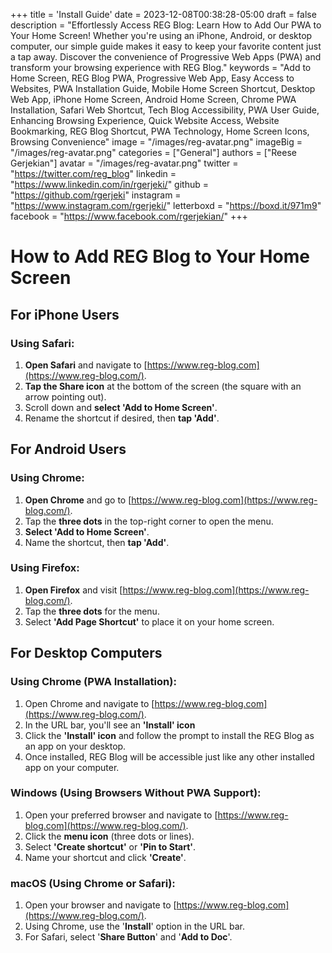 +++
title = 'Install Guide'
date = 2023-12-08T00:38:28-05:00
draft = false
description = "Effortlessly Access REG Blog: Learn How to Add Our PWA to Your Home Screen! Whether you're using an iPhone, Android, or desktop computer, our simple guide makes it easy to keep your favorite content just a tap away. Discover the convenience of Progressive Web Apps (PWA) and transform your browsing experience with REG Blog."
keywords = "Add to Home Screen, REG Blog PWA, Progressive Web App, Easy Access to Websites, PWA Installation Guide, Mobile Home Screen Shortcut, Desktop Web App, iPhone Home Screen, Android Home Screen, Chrome PWA Installation, Safari Web Shortcut, Tech Blog Accessibility, PWA User Guide, Enhancing Browsing Experience, Quick Website Access, Website Bookmarking, REG Blog Shortcut, PWA Technology, Home Screen Icons, Browsing Convenience"
image = "/images/reg-avatar.png"
imageBig = "/images/reg-avatar.png"
categories = ["General"]
authors = ["Reese Gerjekian"]
avatar = "/images/reg-avatar.png"
twitter = "https://twitter.com/reg_blog"
linkedin = "https://www.linkedin.com/in/rgerjeki/"
github = "https://github.com/rgerjeki"
instagram = "https://www.instagram.com/rgerjeki/"
letterboxd = "https://boxd.it/971m9"
facebook = "https://www.facebook.com/rgerjekian/"
+++

How to Add REG Blog to Your Home Screen
=======================================

For iPhone Users
----------------

### Using Safari:

1.  **Open Safari** and navigate to [https://www.reg-blog.com](https://www.reg-blog.com/).
2.  **Tap the Share icon** at the bottom of the screen (the square with an arrow pointing out).
3.  Scroll down and **select 'Add to Home Screen'**.
4.  Rename the shortcut if desired, then **tap 'Add'**.

For Android Users
-----------------

### Using Chrome:

1.  **Open Chrome** and go to [https://www.reg-blog.com](https://www.reg-blog.com/).
2.  Tap the **three dots** in the top-right corner to open the menu.
3.  **Select 'Add to Home Screen'**.
4.  Name the shortcut, then **tap 'Add'**.

### Using Firefox:

1.  **Open Firefox** and visit [https://www.reg-blog.com](https://www.reg-blog.com/).
2.  Tap the **three dots** for the menu.
3.  Select **'Add Page Shortcut'** to place it on your home screen.

For Desktop Computers
---------------------

### Using Chrome (PWA Installation):

1.  Open Chrome and navigate to [https://www.reg-blog.com](https://www.reg-blog.com/).
2.  In the URL bar, you'll see an **'Install' icon**
3.  Click the **'Install' icon** and follow the prompt to install the REG Blog as an app on your desktop.
4.  Once installed, REG Blog will be accessible just like any other installed app on your computer.

### Windows (Using Browsers Without PWA Support):

1.  Open your preferred browser and navigate to [https://www.reg-blog.com](https://www.reg-blog.com/).
2.  Click the **menu icon** (three dots or lines).
3.  Select **'Create shortcut'** or **'Pin to Start'**.
4.  Name your shortcut and click **'Create'**.

### macOS (Using Chrome or Safari):

1.  Open your browser and navigate to [https://www.reg-blog.com](https://www.reg-blog.com/).
2.  Using Chrome, use the '**Install**' option in the URL bar.
3.  For Safari, select '**Share Button**' and '**Add to Doc**'.